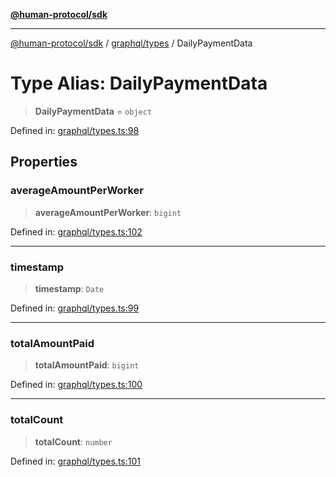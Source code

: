 [**@human-protocol/sdk**](../../../README.md)

***

[@human-protocol/sdk](../../../modules.md) / [graphql/types](../README.md) / DailyPaymentData

# Type Alias: DailyPaymentData

> **DailyPaymentData** = `object`

Defined in: [graphql/types.ts:98](https://github.com/humanprotocol/human-protocol/blob/379201f0dcf9e31baefdeaf8c2865002114c8394/packages/sdk/typescript/human-protocol-sdk/src/graphql/types.ts#L98)

## Properties

### averageAmountPerWorker

> **averageAmountPerWorker**: `bigint`

Defined in: [graphql/types.ts:102](https://github.com/humanprotocol/human-protocol/blob/379201f0dcf9e31baefdeaf8c2865002114c8394/packages/sdk/typescript/human-protocol-sdk/src/graphql/types.ts#L102)

***

### timestamp

> **timestamp**: `Date`

Defined in: [graphql/types.ts:99](https://github.com/humanprotocol/human-protocol/blob/379201f0dcf9e31baefdeaf8c2865002114c8394/packages/sdk/typescript/human-protocol-sdk/src/graphql/types.ts#L99)

***

### totalAmountPaid

> **totalAmountPaid**: `bigint`

Defined in: [graphql/types.ts:100](https://github.com/humanprotocol/human-protocol/blob/379201f0dcf9e31baefdeaf8c2865002114c8394/packages/sdk/typescript/human-protocol-sdk/src/graphql/types.ts#L100)

***

### totalCount

> **totalCount**: `number`

Defined in: [graphql/types.ts:101](https://github.com/humanprotocol/human-protocol/blob/379201f0dcf9e31baefdeaf8c2865002114c8394/packages/sdk/typescript/human-protocol-sdk/src/graphql/types.ts#L101)
